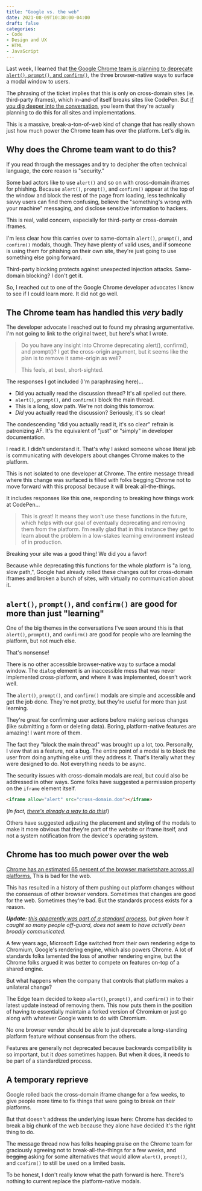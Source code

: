 ```yaml
---
title: "Google vs. the web"
date: 2021-08-09T10:30:00-04:00
draft: false
categories:
- Code
- Design and UX
- HTML
- JavaScript
---
```


Last week, I learned that [the Google Chrome team is planning to deprecate `alert()`, `prompt()`, and `confirm()`](https://groups.google.com/a/chromium.org/g/blink-dev/c/hTOXiBj3D6A/m/JtkdpDd1BAAJ), the three browser-native ways to surface a modal window to users.

The phrasing of the ticket implies that this is only on cross-domain sites (ie. third-party iframes), which in-and-of itself breaks sites like CodePen. But [if you dig deeper into the conversation](https://groups.google.com/a/chromium.org/g/blink-dev/c/hTOXiBj3D6A/m/Ut5AZXwuBAAJ), you learn that they're actually planning to do this for all sites and implementations.

This is a massive, break-a-ton-of-web kind of change that has really shown just how much power the Chrome team has over the platform. Let's dig in.

## Why does the Chrome team want to do this?

If you read through the messages and try to decipher the often technical language, the core reason is "security."

Some bad actors like to use `alert()` and so on with cross-domain iframes for phishing. Because `alert()`, `prompt()`, and `confirm()` appear at the top of the window and block the rest of the page from loading, less technically savvy users can find them confusing, believe the "something's wrong with your machine" messaging, and disclose sensitive information to hackers.

This is real, valid concern, especially for third-party or cross-domain iframes.

I'm less clear how this carries over to same-domain `alert()`, `prompt()`, and `confirm()` modals, though. They have plenty of valid uses, and if someone is using them for phishing on their own site, they're just going to use something else going forward.

Third-party blocking protects against unexpected injection attacks. Same-domain blocking? I don't get it.

So, I reached out to one of the Google Chrome developer advocates I know to see if I could learn more. It did not go well.

## The Chrome team has handled this _very_ badly

The developer advocate I reached out to found my phrasing argumentative. I'm not going to link to the original tweet, but here's what I wrote.

> Do you have any insight into Chrome deprecating alert(), confirm(), and prompt()? I get the cross-origin argument, but it seems like the plan is to remove it same-origin as well?
>
> This feels, at best, short-sighted.

The responses I got included (I'm paraphrasing here)...

- Did you actually read the discussion thread? It's all spelled out there.
- `alert()`, `prompt()`, and `confirm()` block the main thread.
- This is a long, slow path. We're not doing this tomorrow.
- _Did_ you actually read the discussion? Seriously, it's so clear!

The condescending "did you actually read it, it's so clear" refrain is patronizing AF. It's the equivalent of "just" or "simply" in developer documentation.

I read it. I didn't understand it. That's why I asked someone whose literal job is communicating with developers about changes Chrome makes to the platform.

This is not isolated to one developer at Chrome. The entire message thread where this change was surfaced is filled with folks begging Chrome not to move forward with this proposal because it will break all-the-things.

It includes responses like this one, responding to breaking how things work at CodePen...

> This is great! It means they won’t use these functions in the future, which helps with our goal of eventually deprecating and removing them from the platform. I’m really glad that in this instance they get to learn about the problem in a low-stakes learning environment instead of in production.

Breaking your site was a good thing! We did you a favor!

Because while deprecating this functions for the whole platform is "a long, slow path,", Google had already rolled these changes out for cross-domain iframes and broken a bunch of sites, with virtually no communication about it.

## `alert()`, `prompt()`, and `confirm()` are good for more than just "learning"

One of the big themes in the conversations I've seen around this is that `alert()`, `prompt()`, and `confirm()` are good for people who are learning the platform, but not much else.

That's nonsense!

There is no other accessible browser-native way to surface a modal window. The `dialog` element is an inaccessible mess that was never implemented cross-platform, and where it was implemented, doesn't work well.

The `alert()`, `prompt()`, and `confirm()` modals are simple and accessible and get the job done. They're not pretty, but they're useful for more than just learning.

They're great for confirming user actions before making serious changes (like submitting a form or deleting data). Boring, platform-native features are amazing! I want more of them.

The fact they "block the main thread" was brought up a lot, too. Personally, I view that as a feature, not a bug. The entire point of a modal is to block the user from doing anything else until they address it. That's literally what they were designed to do. Not everything needs to be async.

The security issues with cross-domain modals are real, but could also be addressed in other ways. Some folks have suggested a permission property on the `iframe` element itself.

```html
<iframe allow="alert" src="cross-domain.dom"></iframe>
```

(_In fact, [there's already a way to do this](https://googlechrome.github.io/samples/block-modal-dialogs-sandboxed-iframe/)!_)

Others have suggested adjusting the placement and styling of the modals to make it more obvious that they're part of the website or iframe itself, and not a system notification from the device's operating system.

## Chrome has too much power over the web

[Chrome has an estimated 65 percent of the browser marketshare across all platforms.](https://gs.statcounter.com/browser-market-share) This is bad for the web.

This has resulted in a history of them pushing out platform changes without the consensus of other browser vendors. Sometimes that changes are good for the web. Sometimes they're bad. But the standards process exists for a reason.

_**Update:** [this apparently was part of a standard process](https://twitter.com/estark37/status/1423108532778397696), but given how it caught so many people off-guard, does not seem to have actually been broadly communicated._

A few years ago, Microsoft Edge switched from their own rendering edge to Chromium, Google's rendering engine, which also powers Chrome. A lot of standards folks lamented the loss of another rendering engine, but the Chrome folks argued it was better to compete on features on-top of a shared engine.

But what happens when the company that controls that platform makes a unilateral change?

The Edge team decided to keep `alert()`, `prompt()`, and `confirm()` in to their latest update instead of removing them. This now puts them in the position of having to essentially maintain a forked version of Chromium or just go along with whatever Google wants to do with Chromium.

No one browser vendor should be able to just deprecate a long-standing platform feature without consensus from the others.

Features are generally not deprecated because backwards compatibility is so important, but it _does_ sometimes happen. But when it does, it needs to be part of a standardized process.

## A temporary reprieve

Google rolled back the cross-domain iframe change for a few weeks, to give people more time to fix things that were going to break on their platforms.

But that doesn't address the underlying issue here: Chrome has decided to break a big chunk of the web because they alone have decided it's the right thing to do.

The message thread now has folks heaping praise on the Chrome team for graciously agreeing not to break-all-the-things for a few weeks, and ~~begging~~ asking for some alternatives that would allow `alert()`, `prompt()`, and `confirm()` to still be used on a limited basis.

To be honest, I don't really know what the path forward is here. There's nothing to current replace the platform-native modals.